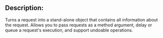 ## Description:
Turns a request into a stand-alone object that contains all information about the request. Allows you to pass requests as a method argument, delay or queue a request's execution, and support undoable operations.
